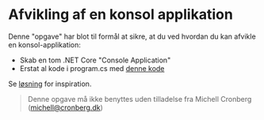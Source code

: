 ﻿# Afvikling af en konsol applikation

Denne "opgave" har blot til formål at sikre, at du ved hvordan du kan afvikle en konsol-applikation:

- Skab en tom .NET Core "Console Application" 
- Erstat al kode i program.cs med [denne kode](https://github.com/devcronberg/undervisning-cs-opgaver/tree/master/Variabler_Struct)

Se [løsning](https://github.com/devcronberg/undervisning-cs-opgaver/tree/master/Variabler_Struct) for inspiration.

<!-- footerstart -->
> Denne opgave må ikke benyttes uden tilladelse fra Michell Cronberg (michell@cronberg.dk)
<!-- footerslut -->

